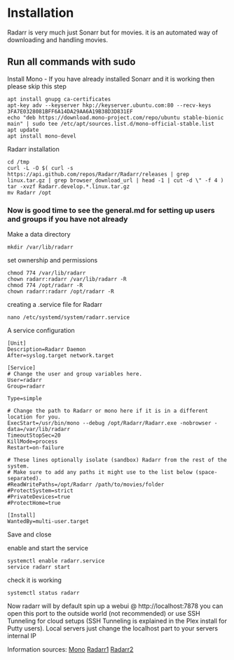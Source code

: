 # Installation 
Radarr is very much just Sonarr but for movies. it is an automated way of downloading and handling movies.
## Run all commands with sudo 


Install Mono - If you have already installed Sonarr and it is working then please skip this step 
```
apt install gnupg ca-certificates
apt-key adv --keyserver hkp://keyserver.ubuntu.com:80 --recv-keys 3FA7E0328081BFF6A14DA29AA6A19B38D3D831EF
echo "deb https://download.mono-project.com/repo/ubuntu stable-bionic main" | sudo tee /etc/apt/sources.list.d/mono-official-stable.list
apt update
apt install mono-devel
```

Radarr installation 
```
cd /tmp
curl -L -O $( curl -s https://api.github.com/repos/Radarr/Radarr/releases | grep linux.tar.gz | grep browser_download_url | head -1 | cut -d \" -f 4 )
tar -xvzf Radarr.develop.*.linux.tar.gz
mv Radarr /opt
```

### Now is good time to see the general.md for setting up users and groups if you have not already


Make a data directory
```
mkdir /var/lib/radarr
```

set ownership and permissions
```
chmod 774 /var/lib/radarr
chown radarr:radarr /var/lib/radarr -R 
chmod 774 /opt/radarr -R
chown radarr:radarr /opt/radarr -R
```

creating a .service file for Radarr
```
nano /etc/systemd/system/radarr.service
```

A service configuration
```
[Unit]
Description=Radarr Daemon
After=syslog.target network.target

[Service]
# Change the user and group variables here.
User=radarr
Group=radarr

Type=simple

# Change the path to Radarr or mono here if it is in a different location for you.
ExecStart=/usr/bin/mono --debug /opt/Radarr/Radarr.exe -nobrowser -data=/var/lib/radarr
TimeoutStopSec=20
KillMode=process
Restart=on-failure

# These lines optionally isolate (sandbox) Radarr from the rest of the system.
# Make sure to add any paths it might use to the list below (space-separated).
#ReadWritePaths=/opt/Radarr /path/to/movies/folder
#ProtectSystem=strict
#PrivateDevices=true
#ProtectHome=true

[Install]
WantedBy=multi-user.target
```

Save and close 

enable and start the service
```
systemctl enable radarr.service
service radarr start
```

check it is working
```
systemctl status radarr
```

Now radarr will by default spin up a webui @ http://localhost:7878 you can open this port to the outside world (not recommended) or use SSH Tunneling for cloud setups (SSH Tunneling is explained in the Plex install for Putty users). Local servers just change the localhost part to your servers internal IP





Information sources: [Mono](https://www.mono-project.com/download/stable/#download-lin-ubuntu) [Radarr1](https://github.com/Radarr/Radarr/wiki/Installation#manually-install-radarr) [Radarr2](https://github.com/Radarr/Radarr/wiki/Autostart-on-Linux)

